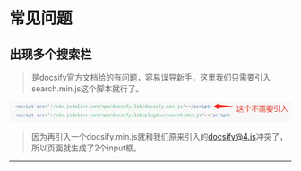 # 常见问题

## 出现多个搜索栏

> 是docsify官方文档给的有问题，容易误导新手，这里我们只需要引入search.min.js这个脚本就行了。

![](../../img/bug/more-search.png)

> 因为再引入一个docsify.min.js就和我们原来引入的<docsify@4.js>冲突了，所以页面就生成了2个input框。

---
